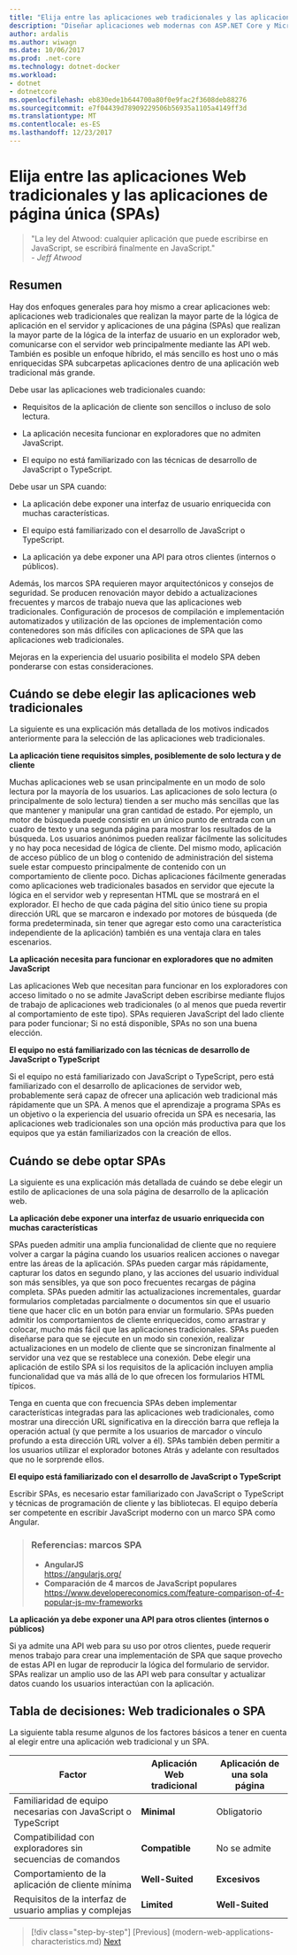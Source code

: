 ```yaml
---
title: "Elija entre las aplicaciones web tradicionales y las aplicaciones de página única"
description: "Diseñar aplicaciones web modernas con ASP.NET Core y Microsoft Azure"
author: ardalis
ms.author: wiwagn
ms.date: 10/06/2017
ms.prod: .net-core
ms.technology: dotnet-docker
ms.workload:
- dotnet
- dotnetcore
ms.openlocfilehash: eb830ede1b644700a80f0e9fac2f3608deb88276
ms.sourcegitcommit: e7f04439d78909229506b56935a1105a4149ff3d
ms.translationtype: MT
ms.contentlocale: es-ES
ms.lasthandoff: 12/23/2017
---
```

# <a name="choose-between-traditional-web-apps-and-single-page-apps-spas"></a>Elija entre las aplicaciones Web tradicionales y las aplicaciones de página única (SPAs)

> "La ley del Atwood: cualquier aplicación que puede escribirse en JavaScript, se escribirá finalmente en JavaScript."  
> _\- Jeff Atwood_

## <a name="summary"></a>Resumen

Hay dos enfoques generales para hoy mismo a crear aplicaciones web: aplicaciones web tradicionales que realizan la mayor parte de la lógica de aplicación en el servidor y aplicaciones de una página (SPAs) que realizan la mayor parte de la lógica de la interfaz de usuario en un explorador web, comunicarse con el servidor web principalmente mediante las API web. También es posible un enfoque híbrido, el más sencillo es host uno o más enriquecidas SPA subcarpetas aplicaciones dentro de una aplicación web tradicional más grande.

Debe usar las aplicaciones web tradicionales cuando:

-   Requisitos de la aplicación de cliente son sencillos o incluso de solo lectura.

-   La aplicación necesita funcionar en exploradores que no admiten JavaScript.

-   El equipo no está familiarizado con las técnicas de desarrollo de JavaScript o TypeScript.

Debe usar un SPA cuando:

-   La aplicación debe exponer una interfaz de usuario enriquecida con muchas características.

-   El equipo está familiarizado con el desarrollo de JavaScript o TypeScript.

-   La aplicación ya debe exponer una API para otros clientes (internos o públicos).

Además, los marcos SPA requieren mayor arquitectónicos y consejos de seguridad. Se producen renovación mayor debido a actualizaciones frecuentes y marcos de trabajo nueva que las aplicaciones web tradicionales. Configuración de procesos de compilación e implementación automatizados y utilización de las opciones de implementación como contenedores son más difíciles con aplicaciones de SPA que las aplicaciones web tradicionales.

Mejoras en la experiencia del usuario posibilita el modelo SPA deben ponderarse con estas consideraciones.

## <a name="when-to-choose-traditional-web-apps"></a>Cuándo se debe elegir las aplicaciones web tradicionales

La siguiente es una explicación más detallada de los motivos indicados anteriormente para la selección de las aplicaciones web tradicionales.

**La aplicación tiene requisitos simples, posiblemente de solo lectura y de cliente**

Muchas aplicaciones web se usan principalmente en un modo de solo lectura por la mayoría de los usuarios. Las aplicaciones de solo lectura (o principalmente de solo lectura) tienden a ser mucho más sencillas que las que mantener y manipular una gran cantidad de estado. Por ejemplo, un motor de búsqueda puede consistir en un único punto de entrada con un cuadro de texto y una segunda página para mostrar los resultados de la búsqueda. Los usuarios anónimos pueden realizar fácilmente las solicitudes y no hay poca necesidad de lógica de cliente. Del mismo modo, aplicación de acceso público de un blog o contenido de administración del sistema suele estar compuesto principalmente de contenido con un comportamiento de cliente poco. Dichas aplicaciones fácilmente generadas como aplicaciones web tradicionales basados en servidor que ejecute la lógica en el servidor web y representan HTML que se mostrará en el explorador. El hecho de que cada página del sitio único tiene su propia dirección URL que se marcaron e indexado por motores de búsqueda (de forma predeterminada, sin tener que agregar esto como una característica independiente de la aplicación) también es una ventaja clara en tales escenarios.

**La aplicación necesita para funcionar en exploradores que no admiten JavaScript**

Las aplicaciones Web que necesitan para funcionar en los exploradores con acceso limitado o no se admite JavaScript deben escribirse mediante flujos de trabajo de aplicaciones web tradicionales (o al menos que pueda revertir al comportamiento de este tipo). SPAs requieren JavaScript del lado cliente para poder funcionar; Si no está disponible, SPAs no son una buena elección.

**El equipo no está familiarizado con las técnicas de desarrollo de JavaScript o TypeScript**

Si el equipo no está familiarizado con JavaScript o TypeScript, pero está familiarizado con el desarrollo de aplicaciones de servidor web, probablemente será capaz de ofrecer una aplicación web tradicional más rápidamente que un SPA. A menos que el aprendizaje a programa SPAs es un objetivo o la experiencia del usuario ofrecida un SPA es necesaria, las aplicaciones web tradicionales son una opción más productiva para que los equipos que ya están familiarizados con la creación de ellos.

## <a name="when-to-choose-spas"></a>Cuándo se debe optar SPAs

La siguiente es una explicación más detallada de cuándo se debe elegir un estilo de aplicaciones de una sola página de desarrollo de la aplicación web.

**La aplicación debe exponer una interfaz de usuario enriquecida con muchas características**

SPAs pueden admitir una amplia funcionalidad de cliente que no requiere volver a cargar la página cuando los usuarios realicen acciones o navegar entre las áreas de la aplicación. SPAs pueden cargar más rápidamente, capturar los datos en segundo plano, y las acciones del usuario individual son más sensibles, ya que son poco frecuentes recargas de página completa. SPAs pueden admitir las actualizaciones incrementales, guardar formularios completadas parcialmente o documentos sin que el usuario tiene que hacer clic en un botón para enviar un formulario. SPAs pueden admitir los comportamientos de cliente enriquecidos, como arrastrar y colocar, mucho más fácil que las aplicaciones tradicionales. SPAs pueden diseñarse para que se ejecute en un modo sin conexión, realizar actualizaciones en un modelo de cliente que se sincronizan finalmente al servidor una vez que se restablece una conexión. Debe elegir una aplicación de estilo SPA si los requisitos de la aplicación incluyen amplia funcionalidad que va más allá de lo que ofrecen los formularios HTML típicos.

Tenga en cuenta que con frecuencia SPAs deben implementar características integradas para las aplicaciones web tradicionales, como mostrar una dirección URL significativa en la dirección barra que refleja la operación actual (y que permite a los usuarios de marcador o vínculo profundo a esta dirección URL volver a él). SPAs también deben permitir a los usuarios utilizar el explorador botones Atrás y adelante con resultados que no le sorprende ellos.

**El equipo está familiarizado con el desarrollo de JavaScript o TypeScript**

Escribir SPAs, es necesario estar familiarizado con JavaScript o TypeScript y técnicas de programación de cliente y las bibliotecas. El equipo debería ser competente en escribir JavaScript moderno con un marco SPA como Angular.

> ### <a name="references--spa-frameworks"></a>Referencias: marcos SPA
> - **AngularJS**  
> <https://angularjs.org/>
> - **Comparación de 4 marcos de JavaScript populares**  
> <https://www.developereconomics.com/feature-comparison-of-4-popular-js-mv-frameworks>

**La aplicación ya debe exponer una API para otros clientes (internos o públicos)**

Si ya admite una API web para su uso por otros clientes, puede requerir menos trabajo para crear una implementación de SPA que saque provecho de estas API en lugar de reproducir la lógica del formulario de servidor. SPAs realizar un amplio uso de las API web para consultar y actualizar datos cuando los usuarios interactúan con la aplicación.

## <a name="decision-table--traditional-web-or-spa"></a>Tabla de decisiones: Web tradicionales o SPA

La siguiente tabla resume algunos de los factores básicos a tener en cuenta al elegir entre una aplicación web tradicional y un SPA.

  | **Factor** | **Aplicación Web tradicional** | **Aplicación de una sola página** |
  |---|---|---|
  | Familiaridad de equipo necesarias con JavaScript o TypeScript | **Minimal** | Obligatorio |
  | Compatibilidad con exploradores sin secuencias de comandos | **Compatible** | No se admite |
  | Comportamiento de la aplicación de cliente mínima | **Well-Suited** | **Excesivos** |
  | Requisitos de la interfaz de usuario amplias y complejas | **Limited** | **Well-Suited** |

>[!div class="step-by-step"]
[Previous] (modern-web-applications-characteristics.md) [Next](architectural-principles.md)
